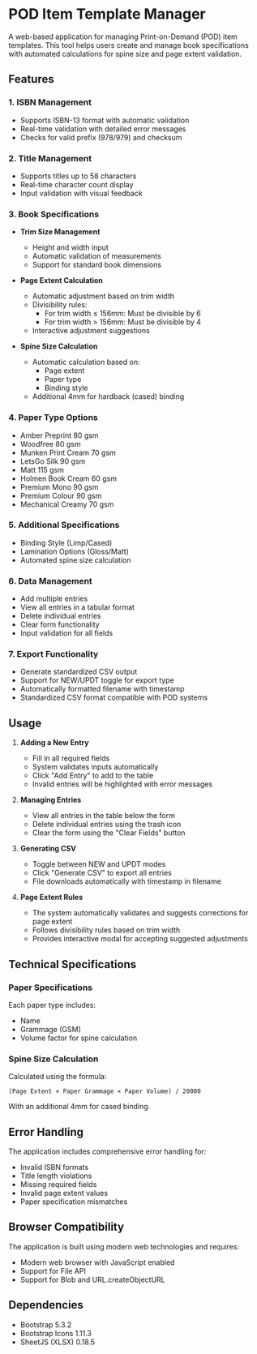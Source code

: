 # POD Item Template Manager

A web-based application for managing Print-on-Demand (POD) item templates. This tool helps users create and manage book specifications with automated calculations for spine size and page extent validation.

## Features

### 1. ISBN Management
- Supports ISBN-13 format with automatic validation
- Real-time validation with detailed error messages
- Checks for valid prefix (978/979) and checksum

### 2. Title Management
- Supports titles up to 58 characters
- Real-time character count display
- Input validation with visual feedback

### 3. Book Specifications
- **Trim Size Management**
  - Height and width input
  - Automatic validation of measurements
  - Support for standard book dimensions

- **Page Extent Calculation**
  - Automatic adjustment based on trim width
  - Divisibility rules:
    - For trim width ≤ 156mm: Must be divisible by 6
    - For trim width > 156mm: Must be divisible by 4
  - Interactive adjustment suggestions

- **Spine Size Calculation**
  - Automatic calculation based on:
    - Page extent
    - Paper type
    - Binding style
  - Additional 4mm for hardback (cased) binding

### 4. Paper Type Options
- Amber Preprint 80 gsm
- Woodfree 80 gsm
- Munken Print Cream 70 gsm
- LetsGo Silk 90 gsm
- Matt 115 gsm
- Holmen Book Cream 60 gsm
- Premium Mono 90 gsm
- Premium Colour 90 gsm
- Mechanical Creamy 70 gsm

### 5. Additional Specifications
- Binding Style (Limp/Cased)
- Lamination Options (Gloss/Matt)
- Automated spine size calculation

### 6. Data Management
- Add multiple entries
- View all entries in a tabular format
- Delete individual entries
- Clear form functionality
- Input validation for all fields

### 7. Export Functionality
- Generate standardized CSV output
- Support for NEW/UPDT toggle for export type
- Automatically formatted filename with timestamp
- Standardized CSV format compatible with POD systems

## Usage

1. **Adding a New Entry**
   - Fill in all required fields
   - System validates inputs automatically
   - Click "Add Entry" to add to the table
   - Invalid entries will be highlighted with error messages

2. **Managing Entries**
   - View all entries in the table below the form
   - Delete individual entries using the trash icon
   - Clear the form using the "Clear Fields" button

3. **Generating CSV**
   - Toggle between NEW and UPDT modes
   - Click "Generate CSV" to export all entries
   - File downloads automatically with timestamp in filename

4. **Page Extent Rules**
   - The system automatically validates and suggests corrections for page extent
   - Follows divisibility rules based on trim width
   - Provides interactive modal for accepting suggested adjustments

## Technical Specifications

### Paper Specifications
Each paper type includes:
- Name
- Grammage (GSM)
- Volume factor for spine calculation

### Spine Size Calculation
Calculated using the formula:
```
(Page Extent × Paper Grammage × Paper Volume) / 20000
```
With an additional 4mm for cased binding.

## Error Handling

The application includes comprehensive error handling for:
- Invalid ISBN formats
- Title length violations
- Missing required fields
- Invalid page extent values
- Paper specification mismatches

## Browser Compatibility

The application is built using modern web technologies and requires:
- Modern web browser with JavaScript enabled
- Support for File API
- Support for Blob and URL.createObjectURL

## Dependencies

- Bootstrap 5.3.2
- Bootstrap Icons 1.11.3
- SheetJS (XLSX) 0.18.5
